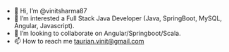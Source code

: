 - 👋 Hi, I’m @vinitsharma87
- 👀 I’m interested a Full Stack Java Developer (Java, SpringBoot, MySQL, Angular, Javascript).
- 💞️ I’m looking to collaborate on Angular/Springboot/Scala.
- 📫 How to reach me taurian.vinit@gmail.com

<!---
vinitsharma87/vinitsharma87 is a ✨ special ✨ repository because its `README.md` (this file) appears on your GitHub profile.
You can click the Preview link to take a look at your changes.
--->
